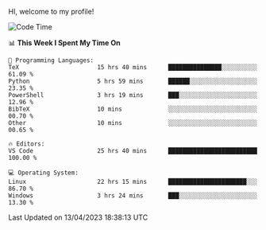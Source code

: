 HI, welcome to my profile!
<!--START_SECTION:waka-->
![Code Time](http://img.shields.io/badge/Code%20Time-722%20hrs%2054%20mins-blue)

📊 **This Week I Spent My Time On** 

```text
💬 Programming Languages: 
TeX                      15 hrs 40 mins      ███████████████░░░░░░░░░░   61.09 % 
Python                   5 hrs 59 mins       ██████░░░░░░░░░░░░░░░░░░░   23.35 % 
PowerShell               3 hrs 19 mins       ███░░░░░░░░░░░░░░░░░░░░░░   12.96 % 
BibTeX                   10 mins             ░░░░░░░░░░░░░░░░░░░░░░░░░   00.70 % 
Other                    10 mins             ░░░░░░░░░░░░░░░░░░░░░░░░░   00.65 % 

🔥 Editors: 
VS Code                  25 hrs 40 mins      █████████████████████████   100.00 % 

💻 Operating System: 
Linux                    22 hrs 15 mins      ██████████████████████░░░   86.70 % 
Windows                  3 hrs 24 mins       ███░░░░░░░░░░░░░░░░░░░░░░   13.30 % 
```


 Last Updated on 13/04/2023 18:38:13 UTC
<!--END_SECTION:waka-->
